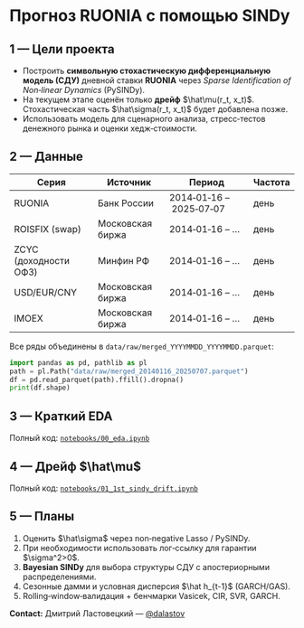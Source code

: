 # Прогноз RUONIA с помощью SINDy


## 1 — Цели проекта

* Построить **символьную стохастическую дифференциальную модель (СДУ)** дневной ставки **RUONIA** через *Sparse Identification of Non‑linear Dynamics* (PySINDy).
* На текущем этапе оценён только **дрейф** \$\hat\mu(r\_t, x\_t)\$. Стохастическая часть \$\hat\sigma(r\_t, x\_t)\$ будет добавлена позже.
* Использовать модель для сценарного анализа, стресс‑тестов денежного рынка и оценки хедж‑стоимости.

## 2 — Данные

| Серия                 | Источник         | Период                  | Частота |
| --------------------- | ---------------- | ----------------------- | ------- |
| RUONIA                | Банк России      | 2014‑01‑16 – 2025‑07‑07 | день    |
| ROISFIX (swap)        | Московская биржа | 2014‑01‑16 – …          | день    |
| ZCYC (доходности ОФЗ) | Минфин РФ        | 2014‑01‑16 – …          | день    |
| USD/EUR/CNY           | Московская биржа | 2014‑01‑16 – …          | день    |
| IMOEX                 | Московская биржа | 2014‑01‑16 – …          | день    |

Все ряды объединены в `data/raw/merged_YYYYMMDD_YYYYMMDD.parquet`:

```python
import pandas as pd, pathlib as pl
path = pl.Path("data/raw/merged_20140116_20250707.parquet")
df = pd.read_parquet(path).ffill().dropna()
print(df.shape)
```

## 3 — Краткий EDA

Полный код: [`notebooks/00_eda.ipynb`](notebooks/00_eda.ipynb)

## 4 — Дрейф \$\hat\mu\$

Полный код: [`notebooks/01_1st_sindy_drift.ipynb`](notebooks/01_1st_sindy_drift.ipynb)



## 5 — Планы

1. Оценить \$\hat\sigma\$ через non‑negative Lasso / PySINDy.
2. При необходимости использовать лог‑ссылку для гарантии \$\sigma^2>0\$.
3. **Bayesian SINDy** для выбора структуры СДУ с апостериорными распределениями.
4. Сезонные дамми и условная дисперсия \$\hat h\_{t-1}\$ (GARCH/GAS).
5. Rolling‑window‑валидация + бенчмарки Vasicek, CIR, SVR, GARCH.



**Contact:**
Дмитрий Ластовецкий — [@dalastov](https://t.me/dalastov)
